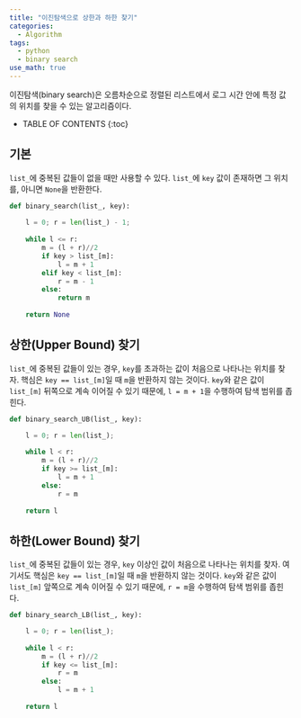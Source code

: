 ```yaml
---
title: "이진탐색으로 상한과 하한 찾기"
categories:
  - Algorithm
tags:
  - python
  - binary search
use_math: true
---
```


이진탐색(binary search)은 오름차순으로 정렬된 리스트에서 로그 시간 안에 특정 값의 위치를 찾을 수 있는 알고리즘이다.  

- TABLE OF CONTENTS
{:toc}

## 기본

`list_`에 중복된 값들이 없을 때만 사용할 수 있다. `list_`에 `key` 값이 존재하면 그 위치를, 아니면 `None`을 반환한다.

```python
def binary_search(list_, key):
    
    l = 0; r = len(list_) - 1;
    
    while l <= r:
        m = (l + r)//2
        if key > list_[m]:
            l = m + 1
        elif key < list_[m]:
            r = m - 1
        else:
            return m
            
    return None
```

## 상한(Upper Bound) 찾기  

`list_`에 중복된 값들이 있는 경우, `key`를 초과하는 값이 처음으로 나타나는 위치를 찾자. 핵심은 `key == list_[m]`일 때 `m`을 반환하지 않는 것이다. `key`와 같은 값이 `list_[m]` 뒤쪽으로 계속 이어질 수 있기 때문에, `l = m + 1`을 수행하여 탐색 범위를 좁힌다.  

```python
def binary_search_UB(list_, key):

    l = 0; r = len(list_);
    
    while l < r:
        m = (l + r)//2
        if key >= list_[m]:
            l = m + 1
        else:
            r = m
            
    return l
```

## 하한(Lower Bound) 찾기  

`list_`에 중복된 값들이 있는 경우, `key` 이상인  값이 처음으로 나타나는 위치를 찾자. 여기서도 핵심은 `key == list_[m]`일 때 `m`을 반환하지 않는 것이다. `key`와 같은 값이 `list_[m]` 앞쪽으로 계속 이어질 수 있기 때문에, `r = m`을 수행하여 탐색 범위를 좁힌다.  

```python
def binary_search_LB(list_, key):

    l = 0; r = len(list_);
    
    while l < r:
        m = (l + r)//2
        if key <= list_[m]:
            r = m
        else:
            l = m + 1
            
    return l
```
